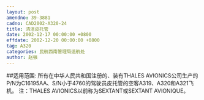 ```yaml
---
layout: post
amendno: 39-3881
cadno: CAD2002-A320-24
title: 清洁皮托管
date: 2002-12-17 00:00:00 +0800
effdate: 2002-12-20 00:00:00 +0800
tag: A320
categories: 民航西南管理局适航处
author: 赵强
---
```


##适用范围:
所有在中华人民共和国注册的、装有THALES AVIONICS公司生产的P/N为C16195AA、S/N小于4760的驾驶员皮托管的空客A319、A320和A321飞机。
注：THALES AVIONICS以前称为SEXTANT或SEXTANT AVIONIQUE。

